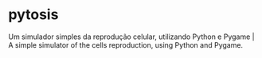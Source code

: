 # pytosis
Um simulador simples da reprodução celular, utilizando Python e Pygame | A simple simulator of the cells reproduction, using Python and Pygame.
